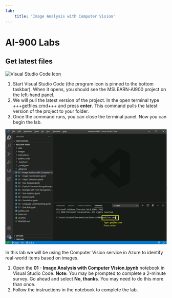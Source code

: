 ```yaml
---
lab:
    title: 'Image Analysis with Computer Vision'
---
```


# AI-900 Labs
## Get latest files

![Visual Studio Code Icon](./images/vscode.jpg)

1.  Start Visual Studio Code (the program icon is pinned to the bottom taskbar). When it opens, you should see the MSLEARN-AI900 project on the left-hand panel.
2.  We will pull the latest version of the project. In the open terminal type +++getfiles.cmd+++ and press **enter**. This command pulls the latest version of the project to your folder. 
3.  Once the command runs, you can close the terminal panel. Now you can begin the lab. 

![Support image for using terminal in Visual Studio Code.](./images/terminal_support1.jpg)

In this lab we will be using the Computer Vision service in Azure to identify real-world items based on images.

1.  Open the **01 - Image Analysis with Computer Vision.ipynb** notebook in Visual Studio Code. 
    **Note:** You may be prompted to complete a 2-minute survey. Go ahead and select **No, thanks**. You may need to do this more than once. 
2.  Follow the instructions in the notebook to complete the lab.
